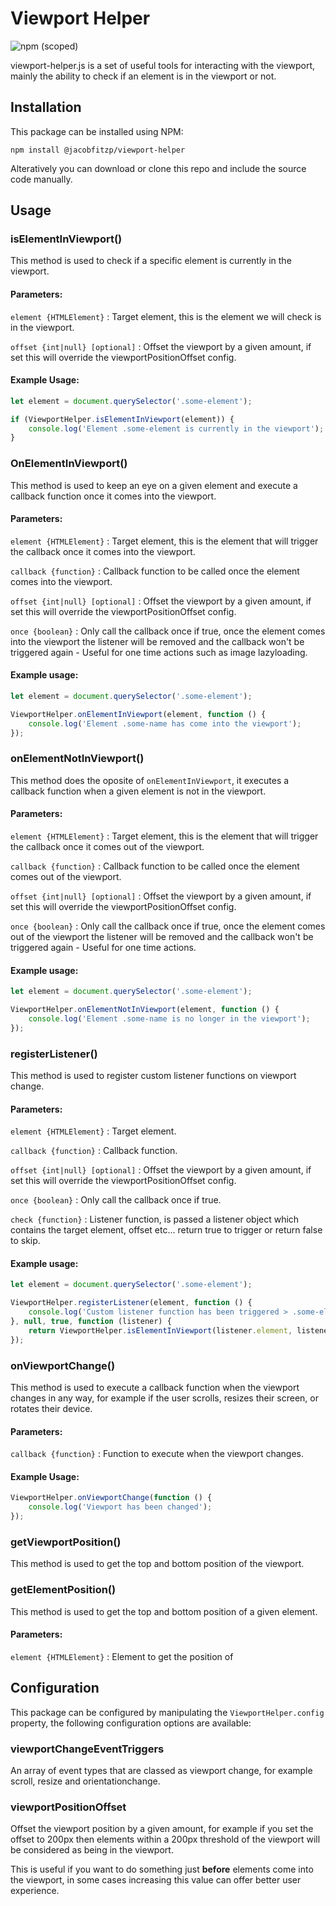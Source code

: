 <h1>Viewport Helper</h1>

![npm (scoped)](https://img.shields.io/npm/v/@jacobfitzp/viewport-helper)

viewport-helper.js is a set of useful tools for interacting with the viewport, mainly the ability to check if an element is in the viewport or not.

## Installation

This package can be installed using NPM:

```
npm install @jacobfitzp/viewport-helper
```

Alteratively you can download or clone this repo and include the source code manually.

## Usage

### isElementInViewport()

This method is used to check if a specific element is currently in the viewport.

#### Parameters:

`element {HTMLElement}` : Target element, this is the element we will check is in the viewport.

`offset {int|null} [optional]` : Offset the viewport by a given amount, if set this will override the viewportPositionOffset config.

#### Example Usage:

```javascript
let element = document.querySelector('.some-element');

if (ViewportHelper.isElementInViewport(element)) {
    console.log('Element .some-element is currently in the viewport');
}
```

### OnElementInViewport()

This method is used to keep an eye on a given element and execute a callback function once it comes into the viewport.

#### Parameters:

`element {HTMLElement}` : Target element, this is the element that will trigger the callback once it comes into the viewport.

`callback {function}` : Callback function to be called once the element comes into the viewport.

`offset {int|null} [optional]` : Offset the viewport by a given amount, if set this will override the viewportPositionOffset config.

`once {boolean}` : Only call the callback once if true, once the element comes into the viewport the listener will be removed and the callback won't be triggered again - Useful for one time actions such as image lazyloading.

#### Example usage:
```javascript
let element = document.querySelector('.some-element');

ViewportHelper.onElementInViewport(element, function () {
    console.log('Element .some-name has come into the viewport');
});
```

### onElementNotInViewport()

This method does the oposite of `onElementInViewport`, it executes a callback function when a given element is not in the viewport.

#### Parameters:

`element {HTMLElement}` : Target element, this is the element that will trigger the callback once it comes out of the viewport.

`callback {function}` : Callback function to be called once the element comes out of the viewport.

`offset {int|null} [optional]` : Offset the viewport by a given amount, if set this will override the viewportPositionOffset config.

`once {boolean}` : Only call the callback once if true, once the element comes out of the viewport the listener will be removed and the callback won't be triggered again - Useful for one time actions.

#### Example usage:
```javascript
let element = document.querySelector('.some-element');

ViewportHelper.onElementNotInViewport(element, function () {
    console.log('Element .some-name is no longer in the viewport');
});
```

### registerListener()

This method is used to register custom listener functions on viewport change.

#### Parameters:

`element {HTMLElement}` : Target element.

`callback {function}` : Callback function.

`offset {int|null} [optional]` : Offset the viewport by a given amount, if set this will override the viewportPositionOffset config.

`once {boolean}` : Only call the callback once if true.

`check {function}` : Listener function, is passed a listener object which contains the target element, offset etc... return true to trigger or return false to skip.

#### Example usage:
```javascript
let element = document.querySelector('.some-element');

ViewportHelper.registerListener(element, function () {
    console.log('Custom listener function has been triggered > .some-element has come into the viewport');
}, null, true, function (listener) {
    return ViewportHelper.isElementInViewport(listener.element, listener.offset);
});
```

### onViewportChange()

This method is used to execute a callback function when the viewport changes in any way, for example if the user scrolls, resizes their screen, or rotates their device.

#### Parameters:

`callback {function}` : Function to execute when the viewport changes.

#### Example Usage:

```javascript
ViewportHelper.onViewportChange(function () {
    console.log('Viewport has been changed');
});
```

### getViewportPosition()

This method is used to get the top and bottom position of the viewport.

### getElementPosition()

This method is used to get the top and bottom position of a given element.

#### Parameters:

`element {HTMLElement}` : Element to get the position of

## Configuration

This package can be configured by manipulating the `ViewportHelper.config` property, the following configuration options are available:

### viewportChangeEventTriggers

An array of event types that are classed as viewport change, for example scroll, resize and orientationchange.

### viewportPositionOffset

Offset the viewport position by a given amount, for example if you set the offset to 200px then elements within a 200px threshold of the viewport will be considered as being in the viewport.

This is useful if you want to do something just **before** elements come into the viewport, in some cases increasing this value can offer better user experience.
